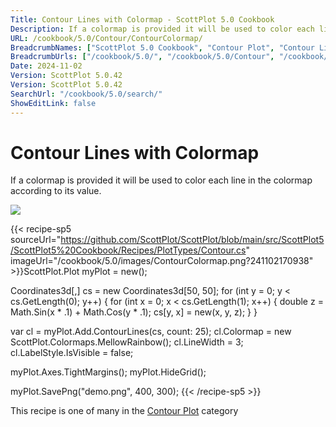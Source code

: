 ```yaml
---
Title: Contour Lines with Colormap - ScottPlot 5.0 Cookbook
Description: If a colormap is provided it will be used to color each line in the colormap according to its value.
URL: /cookbook/5.0/Contour/ContourColormap/
BreadcrumbNames: ["ScottPlot 5.0 Cookbook", "Contour Plot", "Contour Lines with Colormap"]
BreadcrumbUrls: ["/cookbook/5.0/", "/cookbook/5.0/Contour", "/cookbook/5.0/Contour/ContourColormap"]
Date: 2024-11-02
Version: ScottPlot 5.0.42
Version: ScottPlot 5.0.42
SearchUrl: "/cookbook/5.0/search/"
ShowEditLink: false
---
```



<div class='d-flex align-items-center mt-5'>
<h1 class='me-2 text-dark my-0 border-0'>Contour Lines with Colormap</h1>
</div>

If a colormap is provided it will be used to color each line in the colormap according to its value.

[![](/cookbook/5.0/images/ContourColormap.png?241102170938)](/cookbook/5.0/images/ContourColormap.png?241102170938)

{{< recipe-sp5 sourceUrl="https://github.com/ScottPlot/ScottPlot/blob/main/src/ScottPlot5/ScottPlot5%20Cookbook/Recipes/PlotTypes/Contour.cs" imageUrl="/cookbook/5.0/images/ContourColormap.png?241102170938" >}}ScottPlot.Plot myPlot = new();

Coordinates3d[,] cs = new Coordinates3d[50, 50];
for (int y = 0; y < cs.GetLength(0); y++)
{
    for (int x = 0; x < cs.GetLength(1); x++)
    {
        double z = Math.Sin(x * .1) + Math.Cos(y * .1);
        cs[y, x] = new(x, y, z);
    }
}

var cl = myPlot.Add.ContourLines(cs, count: 25);
cl.Colormap = new ScottPlot.Colormaps.MellowRainbow();
cl.LineWidth = 3;
cl.LabelStyle.IsVisible = false;

myPlot.Axes.TightMargins();
myPlot.HideGrid();

myPlot.SavePng("demo.png", 400, 300);
{{< /recipe-sp5 >}}

<div class='my-5 text-center'>This recipe is one of many in the <a href='/cookbook/5.0/Contour'>Contour Plot</a> category</div>


